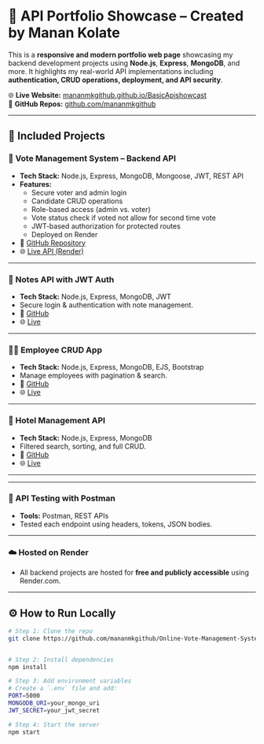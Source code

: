 # 🚀 API Portfolio Showcase – Created by Manan Kolate

This is a **responsive and modern portfolio web page** showcasing my backend development projects using **Node.js**, **Express**, **MongoDB**, and more. It highlights my real-world API implementations including **authentication, CRUD operations, deployment, and API security**.

🌐 **Live Website:** [mananmkgithub.github.io/BasicApishowcast](https://mananmkgithub.github.io/BasicApishowcast/)  
📁 **GitHub Repos:** [github.com/mananmkgithub](https://github.com/mananmkgithub?tab=repositories)

---

## 📁 Included Projects

### 🔐 Vote Management System – Backend API
- **Tech Stack:** Node.js, Express, MongoDB, Mongoose, JWT, REST API
- **Features:**
  - Secure voter and admin login
  - Candidate CRUD operations
  - Role-based access (admin vs. voter)
  - Vote status check if voted not allow for second time vote
  - JWT-based authorization for protected routes
  - Deployed on Render
- 🔗 [GitHub Repository](https://github.com/mananmkgithub/Online-Vote-Management-System-Backend)
- 🌐 [Live API (Render)](https://online-vote-management-system-backend.onrender.com/)

---

### 📝 Notes API with JWT Auth
- **Tech Stack:** Node.js, Express, MongoDB, JWT
- Secure login & authentication with note management.
- 🔗 [GitHub](https://github.com/mananmkgithub/notesapii)
- 🌐 [Live](https://notesapi-jwt.onrender.com/)

---

### 👨‍💼 Employee CRUD App
- **Tech Stack:** Node.js, Express, MongoDB, EJS, Bootstrap
- Manage employees with pagination & search.
- 🔗 [GitHub](https://github.com/mananmkgithub/emp-simpal-crud-app-)
- 🌐 [Live](https://crud-app-kafa.onrender.com/)

---

### 🏨 Hotel Management API
- **Tech Stack:** Node.js, Express, MongoDB
- Filtered search, sorting, and full CRUD.
- 🔗 [GitHub](https://github.com/mananmkgithub/node_hotels)
- 🌐 [Live](https://node-hotels-et3g.onrender.com/)

---

<!-- ### 🔗 URL Shortener API
- **Tech Stack:** Node.js, Express, MongoDB
- Shortens long URLs and tracks click statistics.
- 🔗 [GitHub](https://github.com/mananmkgithub/url-shortener)
- 🌐 [Live](https://your-url-shortener-link.com) -->

---

### 🧪 API Testing with Postman
- **Tools:** Postman, REST APIs
- Tested each endpoint using headers, tokens, JSON bodies.

---

### ☁️ Hosted on Render
- All backend projects are hosted for **free and publicly accessible** using Render.com.

---

## ⚙️ How to Run Locally

```bash
# Step 1: Clone the repo
git clone https://github.com/mananmkgithub/Online-Vote-Management-System-Backend.git


# Step 2: Install dependencies
npm install

# Step 3: Add environment variables
# Create a `.env` file and add:
PORT=5000
MONGODB_URI=your_mongo_uri
JWT_SECRET=your_jwt_secret

# Step 4: Start the server
npm start
